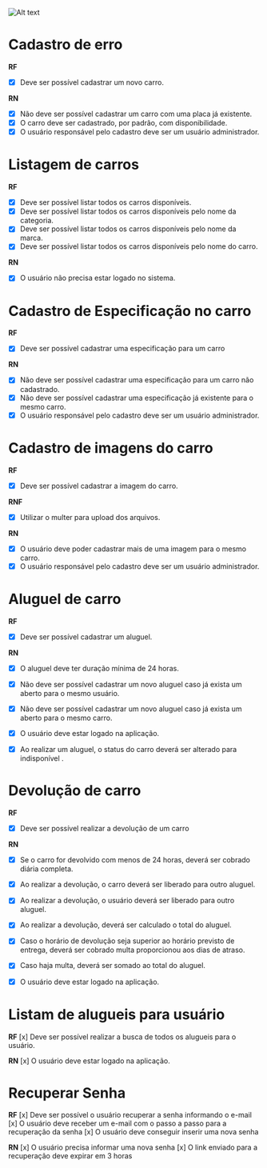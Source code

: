 ![Alt text](src/diagrama.png?raw=true "Title")


# Cadastro de erro

**RF**

- [x] Deve ser possível cadastrar um novo carro.

**RN**

- [x] Não deve ser possível cadastrar um carro com uma placa já existente.
- [x] O carro deve ser cadastrado, por padrão, com disponibilidade.
- [x] O usuário responsável pelo cadastro deve ser um usuário administrador.

# Listagem de carros

**RF**

- [x] Deve ser possível listar todos os carros disponíveis.
- [x] Deve ser possível listar todos os carros disponíveis pelo nome da categoria.
- [x] Deve ser possível listar todos os carros disponíveis pelo nome da marca.
- [x] Deve ser possível listar todos os carros disponíveis pelo nome do carro.

**RN**

- [x] O usuário não precisa estar logado no sistema.

# Cadastro de Especificação no carro

**RF**

- [x] Deve ser possível cadastrar uma especificação para um carro

**RN**

- [x] Não deve ser possível cadastrar uma especificação para um carro não cadastrado.
- [x] Não deve ser possível cadastrar uma especificação já existente para o mesmo carro.
- [x] O usuário responsável pelo cadastro deve ser um usuário administrador.

# Cadastro de imagens do carro

**RF**

- [x] Deve ser possível cadastrar a imagem do carro.

**RNF**

- [x] Utilizar o multer para upload dos arquivos.

**RN**

- [x] O usuário deve poder cadastrar mais de uma imagem para o mesmo carro.
- [x] O usuário responsável pelo cadastro deve ser um usuário administrador.

# Aluguel de carro

**RF**

- [x] Deve ser possível cadastrar um aluguel.

**RN**

- [x] O aluguel deve ter duração mínima de 24 horas.
- [x] Não deve ser possível cadastrar um novo aluguel caso já exista um aberto para o mesmo usuário.
- [x] Não deve ser possível cadastrar um novo aluguel caso já exista um aberto para o mesmo carro.
- [x] O usuário deve estar logado na aplicação.
- [x] Ao realizar um aluguel, o status do carro deverá ser alterado para indisponível .


# Devolução de carro

**RF** 
- [x] Deve ser possível realizar a devolução de um carro

**RN**
- [x] Se o carro for devolvido com menos de 24 horas, deverá ser cobrado diária completa.
- [x] Ao realizar a devolução, o carro deverá ser liberado para outro aluguel.
- [x] Ao realizar a devolução, o usuário deverá ser liberado para outro aluguel.
- [x] Ao realizar a devolução,  deverá ser calculado o total do aluguel.
- [x] Caso o horário de devolução seja superior ao horário previsto de entrega, deverá ser cobrado multa proporcionou aos dias de atraso.
- [x] Caso haja multa, deverá ser somado ao total do aluguel.
- [x] O usuário deve estar logado na aplicação.


# Listam de alugueis para usuário

**RF**
[x] Deve ser possível realizar a busca de todos os alugueis para o usuário.

**RN**
[x] O usuário deve estar logado na aplicação.

# Recuperar Senha

**RF**
[x] Deve ser possível o usuário recuperar a senha informando o e-mail
[x] O usuário deve receber um e-mail com o passo a passo para a recuperação da senha
[x] O usuário deve conseguir inserir uma nova senha

**RN**
[x] O usuário precisa informar uma nova senha
[x] O link enviado para a recuperação deve expirar em 3 horas
